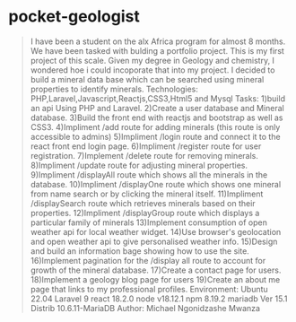 # pocket-geologist
>I have been a student on the alx Africa program for almost 8 months. We have been tasked with bulding a portfolio project. This is my first project of this scale. Given my degree in Geology and chemistry, I wondered hoe i could incoporate that into my project. I decided to build a mineral data base which can be searched using mineral properties to identify minerals.
>Technologies: PHP,Laravel,Javascript,Reactjs,CSS3,Html5 and Mysql
>Tasks:
  1)build an api Using PHP and Laravel.
  2)Create a user database and Mineral database.
  3)Build the front end with reactjs and bootstrap as well as CSS3.
  4)Impliment /add route for adding minerals (this route is only accessible to admins)
  5)Impliment /login route and connect it to the react front end login page.
  6)Impliment /register route for user registration.
  7)Implement /delete route for removing minerals. 
  8)Impliment /update route for adjusting mineral properties.
  9)Impliment /displayAll route which shows all the minerals in the database.
  10)Impliment /displayOne route which shows one mineral from name search or by clicking the mineral itself.
  11)Impliment /displaySearch route which retrieves minerals based on their properties.
  12)Impliment /displayGroup route which displays a particular family of minerals
  13)Implement consumption of open weather api for local weather widget.
  14)Use browser's geolocation and open weather api to give personalised weather info.
  15)Design and build an information bage showing how to use the site.
  16)Implement pagination for the /display all route to account for growth of the mineral database.
  17)Create a contact page for users.
  18)Implement a geology blog page for users
  19)Create an about me page that links to my professional profiles.
 >Environment:
  Ubuntu 22.04
  Laravel 9
  react 18.2.0
  node v18.12.1
  npm 8.19.2
  mariadb  Ver 15.1 Distrib 10.6.11-MariaDB
 >Author:
  Michael Ngonidzashe Mwanza

